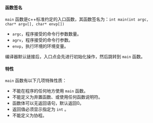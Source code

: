 #### 函数签名
`main` 函数是c++标准约定的入口函数，其函数签名为：`int main(int argc, char* argv[], char* envp[])`
* `argc`，程序接受的命令行参数数量。
* `agrv`，程序接受的命令行参数。
* `envp`，执行环境的环境变量。

编译器默认链接后，入口点会先进行初始化操作，然后跳转到 `main` 函数。

#### 特性
`main` 函数有以下几项特殊性质：
* 不能在程序的任何地方使用 `main` 函数。
* 不能定义为弃置函数、或使用任何函数说明符。
* 函数体可以无返回语句，默认返回0。
* 返回值必须显示指定为 `int` 。
* 不能定义为协程。